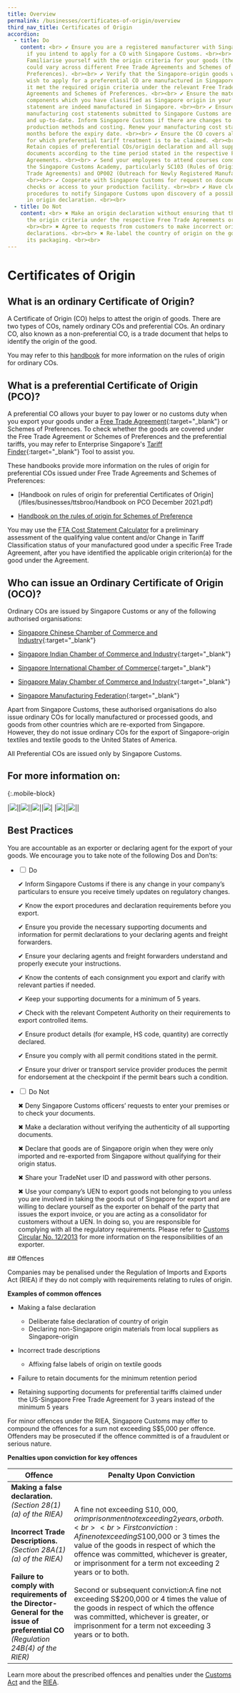 ```yaml
---
title: Overview
permalink: /businesses/certificates-of-origin/overview
third_nav_title: Certificates of Origin
accordion:
  - title: Do
    content: <br> ✔ Ensure you are a registered manufacturer with Singapore Customs
      if you intend to apply for a CO with Singapore Customs. <br><br> ✔
      Familiarise yourself with the origin criteria for your goods (the criteria
      could vary across different Free Trade Agreements and Schemes of
      Preferences). <br><br> ✔ Verify that the Singapore-origin goods which you
      wish to apply for a preferential CO are manufactured in Singapore and that
      it met the required origin criteria under the relevant Free Trade
      Agreements and Schemes of Preferences. <br><br> ✔ Ensure the materials or
      components which you have classified as Singapore origin in your cost
      statement are indeed manufactured in Singapore. <br><br> ✔ Ensure that
      manufacturing cost statements submitted to Singapore Customs are accurate
      and up-to-date. Inform Singapore Customs if there are changes to your
      production methods and costing. Renew your manufacturing cost statement 2
      months before the expiry date. <br><br> ✔ Ensure the CO covers all items
      for which preferential tariff treatment is to be claimed. <br><br> ✔
      Retain copies of preferential COs/origin declaration and all supporting
      documents according to the time period stated in the respective Free Trade
      Agreements. <br><br> ✔ Send your employees to attend courses conducted by
      the Singapore Customs Academy, particularly SC103 (Rules of Origin/Free
      Trade Agreements) and OP002 (Outreach for Newly Registered Manufacturers).
      <br><br> ✔ Cooperate with Singapore Customs for request on documentation
      checks or access to your production facility. <br><br> ✔ Have clear
      procedures to notify Singapore Customs upon discovery of a possible error
      in origin declaration. <br><br>
  - title: Do Not
    content: <br> ✖ Make an origin declaration without ensuring that the goods meet
      the origin criteria under the respective Free Trade Agreements or Schemes.
      <br><br> ✖ Agree to requests from customers to make incorrect origin
      declarations. <br><br> ✖ Re-label the country of origin on the goods or
      its packaging. <br><br>
---
```

# Certificates of Origin

## What is an ordinary Certificate of Origin?

A Certificate of Origin (CO) helps to attest the origin of goods. There are two types of COs, namely ordinary COs and preferential COs. An ordinary CO, also known as a non-preferential CO, is a trade document that helps to identify the origin of the good.

You may refer to this [handbook](/files/businesses/handbook-on-the-rules-of-origin-for-oco.pdf) for more information on the rules of origin for ordinary COs.

## What is a preferential Certificate of Origin (PCO)?

A preferential CO allows your buyer to pay lower or no customs duty when you export your goods under a [Free Trade Agreement](https://www.enterprisesg.gov.sg/non-financial-assistance/for-singapore-companies/free-trade-agreements/ftas/overview){:target="_blank"} or Schemes of Preferences. To check whether the goods are covered under the Free Trade Agreement or Schemes of Preferences and the preferential tariffs, you may refer to Enterprise Singapore's [Tariff Finder](https://mendel-online.com/#/signup/ESG){:target="_blank"} Tool to assist you.

These handbooks provide more information on the rules of origin for preferential COs issued under Free Trade Agreements and Schemes of Preferences:

- [Handbook on rules of origin for preferential Certificates of Origin](/files/businesses/ttsbroo/Handbook on PCO December 2021.pdf)
    
- [Handbook on the rules of origin for Schemes of Preference](/files/businesses/handbookonrooforschemeofpreferencesttsbMar2020.pdf)
    

You may use the [FTA Cost Statement Calculator](/files/businesses/FTACostStatementCalculatorBetaVer30112015.xlsm) for a preliminary assessment of the qualifying value content and/or Change in Tariff Classification status of your manufactured good under a specific Free Trade Agreement, after you have identified the applicable origin criterion(a) for the good under the Agreement.

## Who can issue an Ordinary Certificate of Origin (OCO)?

Ordinary COs are issued by Singapore Customs or any of the following authorised organisations:

-   [Singapore Chinese Chamber of Commerce and Industry](http://www.sccci.org.sg/){:target="_blank"}
    
-   [Singapore Indian Chamber of Commerce and Industry](http://www.sicci.com/){:target="_blank"}
    
-   [Singapore International Chamber of Commerce](http://www.sicc.com.sg/){:target="_blank"}
    
-   [Singapore Malay Chamber of Commerce and Industry](http://www.smcci.org.sg/){:target="_blank"}
    
-   [Singapore Manufacturing Federation](http://www.smfederation.org.sg/){:target="_blank"}
    
Apart from Singapore Customs, these authorised organisations do also issue ordinary COs for locally manufactured or processed goods, and goods from other countries which are re-exported from Singapore. However, they do not issue ordinary COs for the export of Singapore-origin textiles and textile goods to the United States of America.

All Preferential COs are issued only by Singapore Customs. 

## For more information on:

{:.mobile-block}

|[![](/images/Picture1.jpg)](/businesses/certificates-of-origin/how-to-apply-for-oco-or-pco)||[![](/images/Picture2.jpg)](/businesses/certificates-of-origin/how-to-apply-for-b2b)||[![](/images/Picture4.jpg)](/businesses/certificates-of-origin/ASW)||[![](/images/Picture5.jpg)](/businesses/certificates-of-origin/eodes-with-china)|
|[![](/images/Picture3.jpg)](/businesses/certificates-of-origin/how-to-cancel-or-amend-a-co)||[![](/images/AECE.png)](/businesses/certificates-of-origin/aece)||


## Best Practices

You are accountable as an exporter or declaring agent for the export of your goods. We encourage you to take note of the following Dos and Don’ts:

	
  <ul class="jekyllcodex_accordion">
  <li>
    <input type="checkbox" id="accordion1">
    <label for="accordion1">Do</label>
    <div>
      <p>✔ Inform Singapore Customs if there is any change in your company’s particulars to ensure you receive timely updates on regulatory changes.</p>
			<p>✔ Know the export procedures and declaration requirements before you export.</p>
			<p>✔ Ensure you provide the necessary supporting documents and information for permit declarations to your declaring agents and freight forwarders.</p>
			<p>✔ Ensure your declaring agents and freight forwarders understand and properly execute your instructions.</p>
			<p>✔ Know the contents of each consignment you export and clarify with relevant parties if needed.</p>
			<p>✔ Keep your supporting documents for a minimum of 5 years.</p>
			<p>✔ Check with the relevant Competent Authority on their requirements to export controlled items.</p>
			<p>✔ Ensure product details (for example, HS code, quantity) are correctly declared.</p>
			<p>✔ Ensure you comply with all permit conditions stated in the permit.</p>
			<p>✔ Ensure your driver or transport service provider produces the permit for endorsement at the checkpoint if the permit bears such a condition.</p>
    </div>
  </li>
		<li>
    <input type="checkbox" id="accordion2">
    <label for="accordion2">Do Not</label>
    <div>
      <p>✖ Deny Singapore Customs officers’ requests to enter your premises or to check your documents.</p>
			<p>✖ Make a declaration without verifying the authenticity of all supporting documents.</p>
			<p>✖ Declare that goods are of Singapore origin when they were only imported and re-exported from Singapore without qualifying for their origin status.</p>
			<p>✖ Share your TradeNet user ID and password with other persons.</p>
			<p>✖ Use your company’s UEN to export goods not belonging to you unless you are involved in taking the goods out of Singapore for export and are willing to declare yourself as the exporter on behalf of the party that issues the export invoice, or you are acting as a consolidator for customers without a UEN. In doing so, you are responsible for complying with all the regulatory requirements. Please refer to <a href="https://www.customs.gov.sg/news-and-media/circulars/">Customs Circular No. 12/2013</a> for more information on the responsibilities of an exporter.</p>
    </div>
  </li>
	</ul>
## Offences

Companies may be penalised under the Regulation of Imports and Exports Act (RIEA) if they do not comply with requirements relating to rules of origin.

**Examples of common offences**

  -   Making a false declaration  

        -    Deliberate false declaration of country of origin
        -    Declaring non-Singapore origin materials from local suppliers as Singapore-origin
    
   -   Incorrect trade descriptions
        
        -   Affixing false labels of origin on textile goods
    
   -   Failure to retain documents for the minimum retention period
   -   Retaining supporting documents for preferential tariffs claimed under the US-Singapore Free Trade Agreement for 3 years instead of the minimum 5 years
    
For minor offences under the RIEA, Singapore Customs may offer to compound the offences for a sum not exceeding S$5,000 per offence. Offenders may be prosecuted if the offence committed is of a fraudulent or serious nature.
    
**Penalties upon conviction for key offences**

| Offence | Penalty Upon Conviction |
|--|--|
| **Making a false declaration.** <br> _(Section 28(1)(a) of the RIEA)_ <br><br>**Incorrect Trade Descriptions.** <br> _(Section 28A(1)(a) of the RIEA)_<br><br>**Failure to comply with requirements of the Director-General for the issue of preferential CO**<br>_(Regulation 24B(4) of the RIER)_  | A fine not exceeding S$10,000, or imprisonment not exceeding 2 years, or both. <br><br> First conviction: A fine not exceeding S$100,000 or 3 times the value of the goods in respect of which the offence was committed, whichever is greater, or imprisonment for a term not exceeding 2 years or to both. <br><br> Second or subsequent conviction:A fine not exceeding S$200,000 or 4 times the value of the goods in respect of which the offence was committed, whichever is greater, or imprisonment for a term not exceeding 3 years or to both.

Learn more about the prescribed offences and penalties under the [Customs Act](/businesses/acts-and-subsidiary-legislation/overview) and the [RIEA](/businesses/acts-and-subsidiary-legislation/overview).